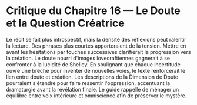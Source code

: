 # Critique du Chapitre 16 — Le Doute et la Question Créatrice
Le récit se fait plus introspectif, mais la densité des réflexions peut ralentir la lecture. Des phrases plus courtes apporteraient de la tension. Mettre en avant les hésitations par touches successives clarifierait la progression vers la création.
Le doute nourri d'images lovecraftiennes gagnerait à se confronter à la lucidité de Shelley.
En soulignant que chaque incertitude ouvre une brèche pour inventer de nouvelles voies, le texte renforcerait le lien entre doute et création. Les descriptions de la Dimension de Doute pourraient s'étendre pour faire ressentir l'oppression, accentuant la dramaturgie avant la révélation finale.
Le guide rappelle de ménager un équilibre entre voix intérieure et omniscience afin de préserver le mystère.
